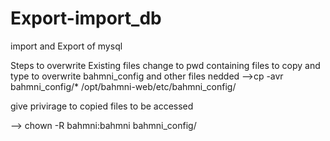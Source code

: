 # Export-import_db
import and Export of mysql 

Steps to overwrite Existing files
change to pwd containing files to copy and type to overwrite bahmni_config and other files nedded 
-->cp -avr bahmni_config/* /opt/bahmni-web/etc/bahmni_config/

give privirage to copied files to be accessed

 --> chown -R bahmni:bahmni bahmni_config/
